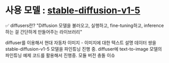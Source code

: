 # 사용 모델 : [stable-diffusion-v1-5](https://huggingface.co/stable-diffusion-v1-5/stable-diffusion-v1-5)


✅ diffusers란?
"Diffusion 모델을 불러오고, 실행하고, fine-tuning하고, inference하는 걸 간단하게 만들어주는 라이브러리"

diffuser를 이용해서 현대 자동차 이미지 - 이미지에 대한 텍스트 설명 데이터 쌍을 stable-diffusion-v1-5 모델을 파인튜닝 진행 중.
diffuser에 text-to-image 모델의 파인튜닝 예제 코드를 활용해서 진행중.
모듈 버전 충돌 이슈